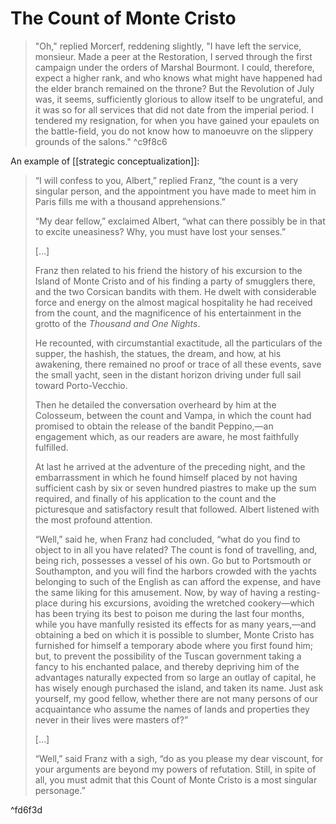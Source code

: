 # The Count of Monte Cristo

> "Oh," replied Morcerf, reddening slightly, "I have left the service, monsieur. Made a peer at the Restoration, I served through the first campaign under the orders of Marshal Bourmont. I could, therefore, expect a higher rank, and who knows what might have happened had the elder branch remained on the throne? But the Revolution of July was, it seems, sufficiently glorious to allow itself to be ungrateful, and it was so for all services that did not date from the imperial period. I tendered my resignation, for when you have gained your epaulets on the battle-field, you do not know how to manoeuvre on the slippery grounds of the salons."
^c9f8c6

An example of [[strategic conceptualization]]:
> “I will confess to you, Albert,” replied Franz, “the count is a very singular person, and the appointment you have made to meet him in Paris fills me with a thousand apprehensions.”
>
> “My dear fellow,” exclaimed Albert, “what can there possibly be in that to excite uneasiness? Why, you must have lost your senses.”
>
> […]
> 
> Franz then related to his friend the history of his excursion to the Island of Monte Cristo and of his finding a party of smugglers there, and the two Corsican bandits with them. He dwelt with considerable force and energy on the almost magical hospitality he had received from the count, and the magnificence of his entertainment in the grotto of the _Thousand and One Nights_.
>
> He recounted, with circumstantial exactitude, all the particulars of the supper, the hashish, the statues, the dream, and how, at his awakening, there remained no proof or trace of all these events, save the small yacht, seen in the distant horizon driving under full sail toward Porto-Vecchio.
>
> Then he detailed the conversation overheard by him at the Colosseum, between the count and Vampa, in which the count had promised to obtain the release of the bandit Peppino,—an engagement which, as our readers are aware, he most faithfully fulfilled.
>
> At last he arrived at the adventure of the preceding night, and the embarrassment in which he found himself placed by not having sufficient cash by six or seven hundred piastres to make up the sum required, and finally of his application to the count and the picturesque and satisfactory result that followed. Albert listened with the most profound attention.
>
> “Well,” said he, when Franz had concluded, “what do you find to object to in all you have related? The count is fond of travelling, and, being rich, possesses a vessel of his own. Go but to Portsmouth or Southampton, and you will find the harbors crowded with the yachts belonging to such of the English as can afford the expense, and have the same liking for this amusement. Now, by way of having a resting-place during his excursions, avoiding the wretched cookery—which has been trying its best to poison me during the last four months, while you have manfully resisted its effects for as many years,—and obtaining a bed on which it is possible to slumber, Monte Cristo has furnished for himself a temporary abode where you first found him; but, to prevent the possibility of the Tuscan government taking a fancy to his enchanted palace, and thereby depriving him of the advantages naturally expected from so large an outlay of capital, he has wisely enough purchased the island, and taken its name. Just ask yourself, my good fellow, whether there are not many persons of our acquaintance who assume the names of lands and properties they never in their lives were masters of?”
>
> […]
>
> “Well,” said Franz with a sigh, “do as you please my dear viscount, for your arguments are beyond my powers of refutation. Still, in spite of all, you must admit that this Count of Monte Cristo is a most singular personage.”

^fd6f3d

